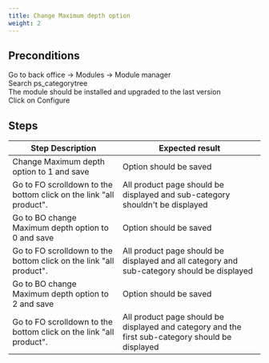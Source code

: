 ```yaml
---
title: Change Maximum depth option
weight: 2
---
```


## Preconditions

Go to back office -> Modules -> Module manager\
Search ps_categorytree\
The module should be installed and upgraded to the last version\
Click on Configure
## Steps
| Step Description | Expected result |
| ----- | ----- |
| Change Maximum depth option to 1 and save | Option should be saved |
| Go to FO scrolldown to the bottom click on the link "all product". | All product page should be displayed and sub-category shouldn't be displayed |
| Go to BO change Maximum depth option to 0 and save | Option should be saved |
| Go to FO scrolldown to the bottom click on the link "all product". | All product page should be displayed and all category and sub-category should be displayed |
| Go to BO change Maximum depth option to 2 and save | Option should be saved |
| Go to FO scrolldown to the bottom click on the link "all product". | All product page should be displayed and category and the first sub-category should be displayed |
